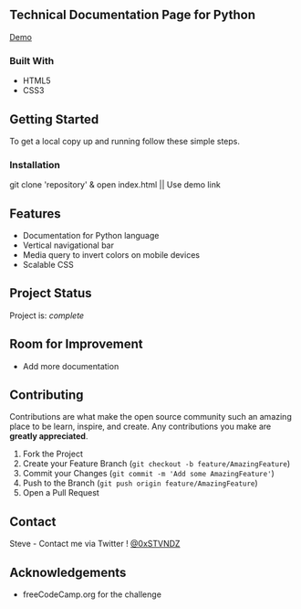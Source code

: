 <!-- ABOUT THE PROJECT -->
## Technical Documentation Page for Python

[Demo](https://0xstvndz.github.io/TechnicalDocumentationPython/)

### Built With

* HTML5
* CSS3


<!-- GETTING STARTED -->
## Getting Started

To get a local copy up and running follow these simple steps.

### Installation

git clone 'repository' & open index.html || Use demo link


## Features
- Documentation for Python language
- Vertical navigational bar
- Media query to invert colors on mobile devices
- Scalable CSS


## Project Status
Project is: _complete_ 


## Room for Improvement
- Add more documentation


<!-- CONTRIBUTING -->
## Contributing

Contributions are what make the open source community such an amazing place to be learn, inspire, and create. Any contributions you make are **greatly appreciated**.

1. Fork the Project
2. Create your Feature Branch (`git checkout -b feature/AmazingFeature`)
3. Commit your Changes (`git commit -m 'Add some AmazingFeature'`)
4. Push to the Branch (`git push origin feature/AmazingFeature`)
5. Open a Pull Request



<!-- CONTACT -->
## Contact

Steve - Contact me via Twitter ! [@0xSTVNDZ](https://twitter.com/0xSTVNDZ) 


<!-- ACKNOWLEDGEMENTS -->
## Acknowledgements

* freeCodeCamp.org for the challenge
